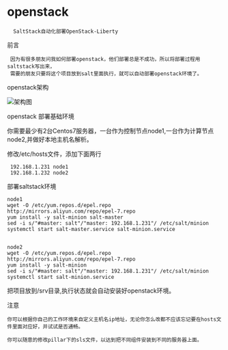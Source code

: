 # openstack
      SaltStack自动化部署OpenStack-Liberty

前言

     因为有很多朋友问我如何部署openstack，他们部署总是不成功，所以将部署过程用saltstack写出来，
     需要的朋友只要将这个项目放到salt里面执行，就可以自动部署openstack环境了。
 
openstack架构

![架构图](https://github.com/sxlnnnn/saltstack-openstack-yum/blob/master/openstack.png)





openstack 部署基础环境
   
你需要最少有2台Centos7服务器，一台作为控制节点node1,一台作为计算节点node2,并做好本地主机名解析。
  
  
  修改/etc/hosts文件，添加下面两行
   
     192.168.1.231 node1
     192.168.1.232 node2
    
部署saltstack环境

    node1
    wget -O /etc/yum.repos.d/epel.repo http://mirrors.aliyun.com/repo/epel-7.repo
    yum install -y salt-minion salt-master
    sed -i s/"#master: salt"/"master: 192.168.1.231"/ /etc/salt/minion
    systemctl start salt-master.service salt-minion.service
    
       
    node2
    wget -O /etc/yum.repos.d/epel.repo http://mirrors.aliyun.com/repo/epel-7.repo
    yum install -y salt-minion
    sed -i s/"#master: salt"/"master: 192.168.1.231"/ /etc/salt/minion
    systemctl start salt-minion.service
    
    
  
把项目放到/srv目录,执行状态就会自动安装好openstack环境。

注意
   
    你可以根据你自己的工作环境来自定义主机名ip地址，无论你怎么改都不应该忘记要在hosts文件里面对应好，并试试是否通畅。
   
    你可以随意的修改pillar下的sls文件，以达到把不同组件安装到不同的服务器上面。
   
   
